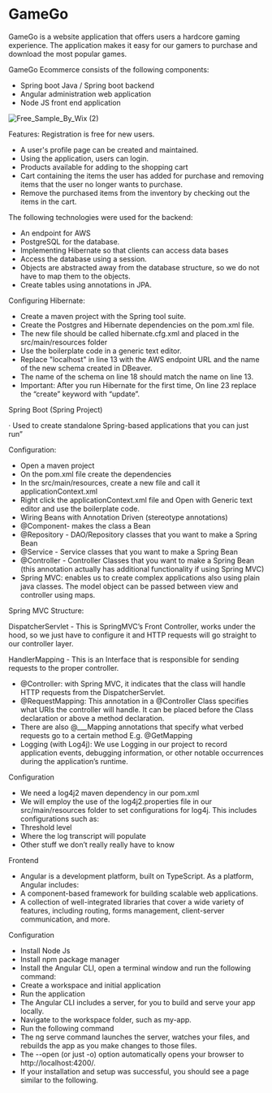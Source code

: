 # GameGo
GameGo is a website application that offers users a hardcore gaming experience. The application makes it easy for our gamers to purchase and download the most popular games. 

GameGo Ecommerce consists of the following components:

- Spring boot Java / Spring boot backend
- Angular administration web application
- Node JS front end application


![Free_Sample_By_Wix (2)](https://user-images.githubusercontent.com/99148885/176082439-1fa8b817-be75-4e60-a6cf-5934eff5782c.jpg)


Features:
Registration is free for new users.
-	A user's profile page can be created and maintained.
-	Using the application, users can login.
-	Products available for adding to the shopping cart
- Cart containing the items the user has added for purchase and removing items that the user no longer wants to purchase.
-	Remove the purchased items from the inventory by checking out the items in the cart.

The following technologies were used for the backend:

- An endpoint for AWS
- PostgreSQL for the database.
- Implementing Hibernate so that clients can access data bases
- Access the database using a session.
- Objects are abstracted away from the database structure, so we do not have to map them to the objects.
- Create tables using annotations in JPA.

Configuring Hibernate:

- Create a maven project with the Spring tool suite.
- Create the Postgres and Hibernate dependencies on the pom.xml file.
- The new file should be called hibernate.cfg.xml and placed in the src/main/resources folder
-  Use the boilerplate code in a generic text editor.
- Replace "localhost" in line 13 with the AWS endpoint URL and the name of the new schema created in DBeaver.
- The name of the schema on line 18 should match the name on line 13.
- Important: After you run Hibernate for the first time, On line 23 replace the “create” keyword with “update”.

Spring Boot (Spring Project)

· Used to create standalone Spring-based applications that you can just run”

Configuration:

- Open a maven project
- On the pom.xml file create the dependencies
- In the src/main/resources, create a new file and call it applicationContext.xml
- Right click the applicationContext.xml file and Open with Generic text editor and use the boilerplate code.
- Wiring Beans with Annotation Driven (stereotype annotations)
- @Component- makes the class a Bean
- @Repository - DAO/Repository classes that you want to make a Spring Bean
- @Service - Service classes that you want to make a Spring Bean
- @Controller - Controller Classes that you want to make a Spring Bean (this annotation actually has additional functionality if using Spring MVC)
- Spring MVC: enables us to create complex applications also using plain java classes. The model object can be passed between view and controller using maps.

Spring MVC Structure:

DispatcherServlet - This is SpringMVC’s Front Controller, works under the hood, so we just have to configure it and HTTP requests will go straight to our controller layer.

HandlerMapping - This is an Interface that is responsible for sending requests to the proper controller.

- @Controller: with Spring MVC, it indicates that the class will handle HTTP requests from the DispatcherServlet.
- @RequestMapping: This annotation in a @Controller Class specifies what URIs the controller will handle. It can be placed before the Class declaration or above a method declaration.
- There are also @___Mapping annotations that specify what verbed requests go to a certain method E.g. @GetMapping
- Logging (with Log4j): We use Logging in our project to record application events, debugging information, or other notable occurrences during the application’s runtime.

Configuration

- We need a log4j2 maven dependency in our pom.xml
- We will employ the use of the log4j2.properties file in our src/main/resources folder to set configurations for log4j. This includes configurations such as:
- Threshold level
- Where the log transcript will populate
- Other stuff we don’t really really have to know

Frontend

- Angular is a development platform, built on TypeScript. As a platform, Angular includes:
- A component-based framework for building scalable web applications.
- A collection of well-integrated libraries that cover a wide variety of features, including routing, forms management, client-server communication, and more.

Configuration

- Install Node Js
- Install npm package manager
- Install the Angular CLI, open a terminal window and run the following command:
- Create a workspace and initial application
- Run the application
- The Angular CLI includes a server, for you to build and serve your app locally.
- Navigate to the workspace folder, such as my-app.
- Run the following command
- The ng serve command launches the server, watches your files, and rebuilds the app as you make changes to those files.
- The --open (or just -o) option automatically opens your browser to http://localhost:4200/.
- If your installation and setup was successful, you should see a page similar to the following.

